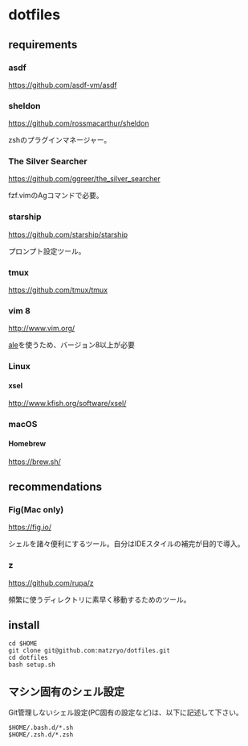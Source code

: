 # dotfiles

## requirements

### asdf

<https://github.com/asdf-vm/asdf>

### sheldon

<https://github.com/rossmacarthur/sheldon>

zshのプラグインマネージャー。

### The Silver Searcher

<https://github.com/ggreer/the_silver_searcher>

fzf.vimのAgコマンドで必要。

### starship

<https://github.com/starship/starship>

プロンプト設定ツール。

### tmux

<https://github.com/tmux/tmux>

### vim 8

<http://www.vim.org/>

[ale](https://github.com/w0rp/ale)を使うため、バージョン8以上が必要

### Linux

#### xsel

<http://www.kfish.org/software/xsel/>

### macOS

#### Homebrew

<https://brew.sh/>

## recommendations

### Fig(Mac only)

<https://fig.io/>

シェルを諸々便利にするツール。自分はIDEスタイルの補完が目的で導入。

### z

<https://github.com/rupa/z>

頻繁に使うディレクトリに素早く移動するためのツール。

## install

```shell
cd $HOME
git clone git@github.com:matzryo/dotfiles.git
cd dotfiles
bash setup.sh
```

## マシン固有のシェル設定

Git管理しないシェル設定(PC固有の設定など)は、以下に記述して下さい。

```shell
$HOME/.bash.d/*.sh
$HOME/.zsh.d/*.zsh
```
